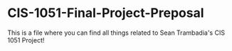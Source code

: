 # CIS-1051-Final-Project-Preposal

This is a file where you can find all things related to Sean Trambadia's CIS 1051 Project!

